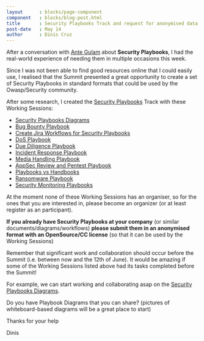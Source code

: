 ```yaml
---
layout      : blocks/page-component
component   : blocks/blog-post.html
title       : Security Playbooks Track and request for anonymised data
post-date   : May 14
author      : Dinis Cruz
---
```


After a conversation with [Ante Gulam](http://owaspsummit.org/website/participants.html) about **Security Playbooks**, I had the
real-world experience of needing them in multiple occasions this week.

Since I was not been able to find good resources online that I could easily use, I realised that the Summit presented a great
opportunity to create a set of Security Playbooks in standard formats that could be used by the Owasp/Security community.

After some research, I created the [Security Playbooks](http://owaspsummit.org/Working-Sessions/Security-Playbooks/) Track with
these Working Sessions:

 - [Security Playbooks Diagrams](http://owaspsummit.org/Working-Sessions/Security-Playbooks/Security-Playbooks-Diagrams.html)
 - [Bug Bounty Playbook](http://owaspsummit.org/Working-Sessions/Security-Playbooks/Bug-Bounty-Playbook.html)
 - [Create Jira Workflows for Security Playbooks](http://owaspsummit.org/Working-Sessions/Security-Playbooks/Create-Jira-Workflows-for-Security-Playbooks.html)
 - [DoS Playbook](http://owaspsummit.org/Working-Sessions/Security-Playbooks/DoS-Playbook.html)
 - [Due Diligence Playbook](http://owaspsummit.org/Working-Sessions/Security-Playbooks/Due-Diligence-Playbook.html)
 - [Incident Response Playbook](http://owaspsummit.org/Working-Sessions/Security-Playbooks/Incident-Response-Playbook.html)
 - [Media Handling Playbook](http://owaspsummit.org/Working-Sessions/Security-Playbooks/Media-Handling-Playbook.html)
 - [AppSec Review and Pentest Playbook](http://owaspsummit.org/Working-Sessions/Security-Playbooks/Pentest-Playbook.html)
 - [Playbooks vs Handbooks](http://owaspsummit.org/Working-Sessions/Security-Playbooks/Playbooks-vs-Handbooks.html)
 - [Ransomware Playbook](http://owaspsummit.org/Working-Sessions/Security-Playbooks/Ransomware-Playbook.html)
 - [Security Monitoring Playbooks](http://owaspsummit.org/Working-Sessions/Security-Playbooks/Security-Monitoring-Playbooks.html)


At the moment none of these Working Sessions has an organiser, so for the ones that you are interested in, please become an
 organizer (or at least register as an participant).

**If you already have Security Playbooks at your company** (or similar documents/diagrams/workflows) **please submit them
in an anonymised format with an OpenSource/CC license** (so that it can be used by the Working Sessions)

Remember that significant work and collaboration should occur before the Summit (i.e. between now and the 12th of June). It would
 be amazing if some of the Working Sessions listed above had its tasks completed before the Summit!

For example, we can start working and collaborating asap on the [Security Playbooks Diagrams](http://owaspsummit.org/Working-Sessions/Security-Playbooks/Security-Playbooks-Diagrams.html).

Do you have Playbook Diagrams that you can share? (pictures of whiteboard-based diagrams will be a great place to start)

Thanks for your help

Dinis